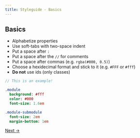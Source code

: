 ```yaml
---
title: Styleguide - Basics
---
```


## Basics

- Alphabetize properties
- Use soft-tabs with two-space indent
- Put a space after `:`
- Put a space after the `//` for comments
- Put a space after commas (e.g. `rgba(#000, 0.5)`)
- Choose a hexidecimal format and stick to it (e.g. `#FFF` or `#fff`)
- **Do not** use ids (only classes)

```sass
// This is an example!

.module
  background: #fff
  color: #000
  font-size: 1.6em

.module-submodule
  font-size: 2em
  margin-bottom: 1em

```

<a class="btn--b" href="/styleguide/sass-specific/">Next &rarr;</a>
